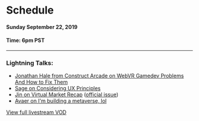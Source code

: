 # Schedule

#### Sunday September 22, 2019
#### **Time:** 6pm PST

-------------------------------------------

### **Lightning Talks:**
   - [Jonathan Hale from Construct Arcade on WebVR Gamedev Problems And How to Fix Them](https://youtu.be/atw0rPRNtho)
   - [Sage on Considering UX Principles](https://youtu.be/pphsjNtYabU)
   - [Jin on Virtual Market Recap](https://youtu.be/tyaii5sBc_w) ([official issue](https://github.com/M3-org/research/issues/2))
   - [Avaer on I'm building a metaverse, lol](https://youtu.be/MOf7mDQ2xfU)

[View full livestream VOD](https://youtu.be/B96tlxdbkK8)
